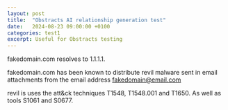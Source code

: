 ```yaml
---
layout: post
title:  "Obstracts AI relationship generation test"
date:   2024-08-23 09:00:00 +0100
categories: test1
excerpt: Useful for Obstracts testing
---
```


fakedomain.com resolves to 1.1.1.1.

fakedomain.com has been known to distribute revil malware sent in  email attachments from the email address fakedomain@email.com

revil is uses the att&ck techniques T1548, T1548.001 and T1650. As well as tools S1061 and S0677.